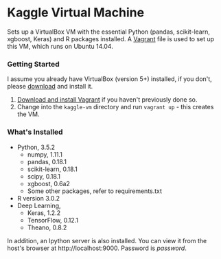 Kaggle Virtual Machine
================================
Sets up a VirtualBox VM with the essential Python (pandas, scikit-learn, xgboost, Keras) and R packages installed.
A [Vagrant](https://www.vagrantup.com/) file is used to set up this VM, which runs on Ubuntu 14.04.

### Getting Started
I assume you already have VirtualBox (version 5+) installed, if you don't, please [download](https://www.virtualbox.org/wiki/Downloads) and install it.

1. [Download and install Vagrant](http://www.vagrantup.com/downloads.html) if you haven't previously done so.
2. Change into the `kaggle-vm` directory and run `vagrant up` - this creates the VM.

### What's Installed

- Python, 3.5.2
  - numpy, 1.11.1
  - pandas, 0.18.1
  - scikit-learn, 0.18.1
  - scipy, 0.18.1
  - xgboost, 0.6a2
  - Some other packages, refer to requirements.txt
- R version 3.0.2
- Deep Learning,
  - Keras, 1.2.2
  - TensorFlow, 0.12.1
  - Theano, 0.8.2

In addition, an Ipython server is also installed. You can view it from the host's browser at http://localhost:9000. Password is *password*.
